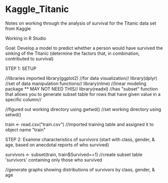 # Kaggle_Titanic
Notes on working through the analysis of survival for the Titanic data set from Kaggle 

Working in R Studio

Goal: Develop a model to predict whether a person would have survived the sinking of the Titanic (determine the factors that, in combination, contributed to survival)

STEP 1: SETUP

//libraries imported
library(ggplot2) //for data visualization//
library(dplyr) //set of data manipulation functions//
library(nlme) //linear modeling package ** MAY NOT NEED THIS//
library(readxl) //has "subset" function that allows you to generate subset table for rows that have given value in a specific column//

//figured out working directory using gwtwd()
//set working directory using setwd()

train <- read.csv("train.csv") //imported training table and assigned it to object name "train"

STEP 2: Examine characteristics of survivors (start with class, gender, & age, based on anecdotal reports of who survived) 

survivors <- subset(train, train$Survived==1) //create subset table 'survivors' containing only those who survived

//generate graphs showing distributions of survivors by class, gender, & age
